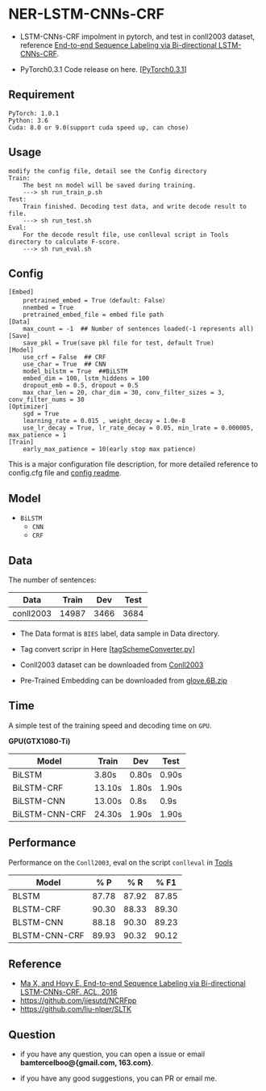 
# NER-LSTM-CNNs-CRF  #
- LSTM-CNNs-CRF impolment in pytorch, and test in conll2003 dataset, reference [End-to-end Sequence Labeling via Bi-directional LSTM-CNNs-CRF](http://www.aclweb.org/anthology/P/P16/P16-1101.pdf).

- PyTorch0.3.1 Code release on here. [[PyTorch0.3.1](https://github.com/bamtercelboo/pytorch_NER_BiLSTM_CNN_CRF/releases/tag/PyTorch0.3.1)]  

## Requirement ##

	PyTorch: 1.0.1
	Python: 3.6
	Cuda: 8.0 or 9.0(support cuda speed up, can chose)



## Usage ##
	modify the config file, detail see the Config directory
	Train:
		The best nn model will be saved during training.
		---> sh run_train_p.sh
	Test:
		Train finished. Decoding test data, and write decode result to file.
		---> sh run_test.sh
	Eval:
		For the decode result file, use conlleval script in Tools directory to calculate F-score.
		---> sh run_eval.sh  

## Config ##
	[Embed]
		pretrained_embed = True（default: False）
		nnembed = True
		pretrained_embed_file = embed file path
	[Data]
		max_count = -1  ## Number of sentences loaded(-1 represents all)
	[Save]
		save_pkl = True(save pkl file for test, default True)
	[Model]
		use_crf = False  ## CRF 
		use_char = True  ## CNN
		model_bilstm = True  ##BiLSTM
		embed_dim = 100, lstm_hiddens = 100
		dropout_emb = 0.5, dropout = 0.5
		max_char_len = 20, char_dim = 30, conv_filter_sizes = 3, conv_filter_nums = 30
	[Optimizer]
		sgd = True
		learning_rate = 0.015 , weight_decay = 1.0e-8
		use_lr_decay = True, lr_rate_decay = 0.05, min_lrate = 0.000005, max_patience = 1
	[Train]
		early_max_patience = 10(early stop max patience)

This is a major configuration file description, for more detailed reference to config.cfg file and [config readme](https://github.com/bamtercelboo/pytorch_NER_BiLSTM_CNN_CRF/tree/master/Config).

## Model ##

- `BiLSTM`  
	- `CNN`
	-  `CRF`

## Data ##

The number of sentences:  

| Data | Train | Dev | Test |  
| ------------ | ------------ | ------------ | ------------ |  
| conll2003 | 14987 | 3466 | 3684 |


- The Data format is `BIES` label, data sample in Data directory.

- Tag convert scripr in Here [[tagSchemeConverter.py](https://github.com/bamtercelboo/pytorch_NER_BiLSTM_CNN_CRF/blob/master/DataUtils/tagSchemeConverter.py)]  

- Conll2003 dataset can be downloaded from [Conll2003](https://www.clips.uantwerpen.be/conll2003/ner/)

- Pre-Trained Embedding can be downloaded from [glove.6B.zip](nlp.stanford.edu/data/glove.6B.zip)

## Time ##

A simple test of the training speed and decoding time on  `GPU`.  

**GPU(GTX1080-Ti)**  

| Model | Train | Dev | Test |   
| ------------ | ------------ | ------------ | ------------ |  
| BiLSTM | 3.80s | 0.80s | 0.90s |    
| BiLSTM-CRF | 13.10s | 1.80s | 1.90s |  
| BiLSTM-CNN | 13.00s | 0.8s | 0.9s |  
| BiLSTM-CNN-CRF | 24.30s | 1.90s | 1.90s |  


## Performance ##

Performance on the `Conll2003`,  eval on the script `conlleval` in [Tools](https://github.com/bamtercelboo/pytorch_NER_PosTag_BiLSTM_CRF/tree/master/Tools)

| Model | % P | % R | % F1 |  
| ------------ | ------------ | ------------ | ------------ |  
| BLSTM | 87.78 | 87.92 | 87.85 |  
| BLSTM-CRF | 90.30 | 88.33 | 89.30 |  
| BLSTM-CNN | 88.18 | 90.30 | 89.23 |  
| BLSTM-CNN-CRF | 89.93 | 90.32 | 90.12 |  


## Reference ##
- [Ma X, and Hovy E. End-to-end Sequence Labeling via Bi-directional LSTM-CNNs-CRF. ACL, 2016](http://www.aclweb.org/anthology/P/P16/P16-1101.pdf)  
- https://github.com/jiesutd/NCRFpp  
- https://github.com/liu-nlper/SLTK  


## Question ##

- if you have any question, you can open a issue or email **bamtercelboo@{gmail.com, 163.com}**.

- if you have any good suggestions, you can PR or email me.
